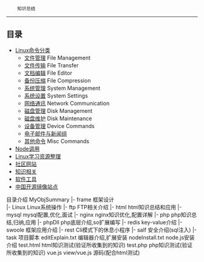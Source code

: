 		知识总结
------------------------

## 目录
- [Linux命令分类](#linux命令分类)
  - [文件管理](#文件管理) File Management
  - [文件传输](#文件传输) File Transfer
  - [文档编辑](#文档编辑) File Editor
  - [备份压缩](#备份压缩) File Compression
  - [系统管理](#系统管理) System Management
  - [系统设置](#系统设置) System Settings
  - [网络通讯](#网络通讯) Network Communication
  - [磁盘管理](#磁盘管理) Disk Management
  - [磁盘维护](#磁盘维护) Disk Maintenance
  - [设备管理](#设备管理) Device Commands
  - [电子邮件与新闻组](#电子邮件与新闻组)
  - [其他命令](#其他命令) Misc Commands
- [Node调用](#node调用)
- [Linux学习资源整理](#linux学习资源整理)
 - [社区网站](#社区网站) 
 - [知识相关](#知识相关) 
 - [软件工具](#软件工具) 
 - [中国开源镜像站点](#中国开源镜像站点) 





目录介绍
MyObjSummary
|-	frame 							框架设计 			
|-	Linux							Linux系统操作
	|-	ftp 								FTP相关介绍
	|-	html  								html知识总结和应用
	|-	mysql 								mysql配置,优化,面试
	|-	nginx 								nginx知识优化,配置详解
	|-	php 								php知识总结,归纳,应用
	|-	phpDll 								php底层介绍,so扩展编写
	|-	redis 								key-value介绍
	|-	swoole 								框架应用介绍
|-	rest							Cli模式下的休息小程序
|-	salf 							安全介绍(sql注入)
|-	task 							项目脚本
	editExplain.txt 				编辑器介绍,扩展安装
	nodeInstall.txt 				node.js安装介绍
	test.html  						html知识测试(验证所收集到的知识)
	test.php 						php知识测试(验证所收集到的知识)
	vue.js 							view/vue.js 源码(配合html测试)
